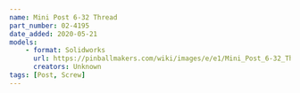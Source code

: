```yaml
---
name: Mini Post 6-32 Thread
part_number: 02-4195
date_added: 2020-05-21
models: 
    - format: Solidworks
      url: https://pinballmakers.com/wiki/images/e/e1/Mini_Post_6-32_Thread_02-4195.SLDPRT
      creators: Unknown   
tags: [Post, Screw]
---
```

